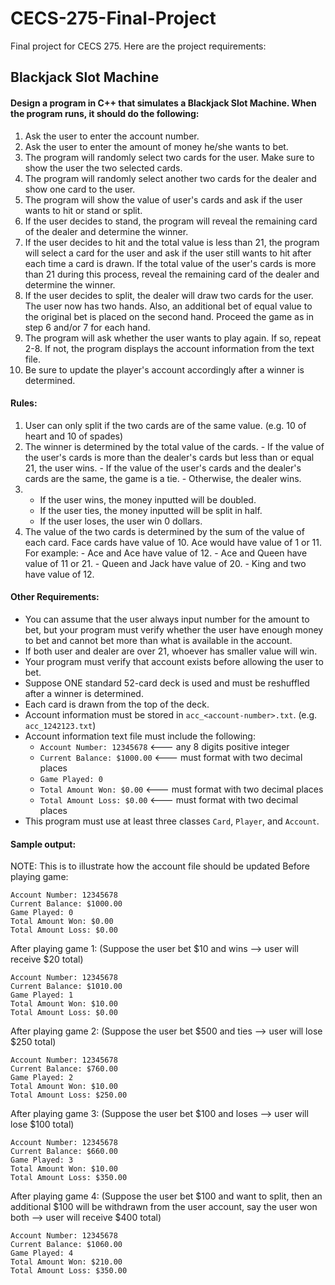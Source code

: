 # CECS-275-Final-Project

Final project for CECS 275. Here are the project requirements:

## Blackjack Slot Machine

#### Design a program in C++ that simulates a Blackjack Slot Machine. When the program runs, it should do the following:
  1. Ask the user to enter the account number.
  2. Ask the user to enter the amount of money he/she wants to bet.
  3. The program will randomly select two cards for the user. Make sure to show the user the two selected cards.
  4. The program will randomly select another two cards for the dealer and show one card to the user.
  5. The program will show the value of user's cards and ask if the user wants to hit or stand or split.
  6. If the user decides to stand, the program will reveal the remaining card of the dealer and determine the winner.
  7. If the user decides to hit and the total value is less than 21, the program will select a card for the user and ask if the user still wants to hit after each time a card is drawn. If the total value of the user's cards is more than 21 during this process, reveal the remaining card of the dealer and determine the winner.
  8. If the user decides to split, the dealer will draw two cards for the user. The user now has two hands. Also, an additional bet of equal value to the original bet is placed on the second hand. Proceed the game as in step 6 and/or 7 for each hand.
  9. The program will ask whether the user wants to play again. If so, repeat 2-8. If not, the program displays the account information from the text file.
  10. Be sure to update the player's account accordingly after a winner is determined.

#### Rules:
  1. User can only split if the two cards are of the same value. (e.g. 10 of heart and 10 of spades)
  2. The winner is determined by the total value of the cards.
    - If the value of the user's cards is more than the dealer's cards but less than or equal 21, the user wins.
    - If the value of the user's cards and the dealer's cards are the same, the game is a tie.
    - Otherwise, the dealer wins.
  3. - If the user wins, the money inputted will be doubled.
     - If the user ties, the money inputted will be split in half.
     - If the user loses, the user win 0 dollars.
  4. The value of the two cards is determined by the sum of the value of each card. Face cards have value of 10. Ace would have value of 1 or 11. For example:
    - Ace and Ace have value of 12.
    - Ace and Queen have value of 11 or 21.
    - Queen and Jack have value of 20.
    - King and two have value of 12.

#### Other Requirements:
  - You can assume that the user always input number for the amount to bet, but your program must verify whether the user have enough money to bet and cannot bet more than what is available in the account.
  - If both user and dealer are over 21, whoever has smaller value will win.
  - Your program must verify that account exists before allowing the user to bet.
  - Suppose ONE standard 52-card deck is used and must be reshuffled after a winner is determined.
  - Each card is drawn from the top of the deck.
  - Account information must be stored in `acc_<account-number>.txt`. (e.g. `acc_1242123.txt`)
  - Account information text file must include the following:
    - `Account Number: 12345678` <--- any 8 digits positive integer 
    - `Current Balance: $1000.00` <--- must format with two decimal places
    - `Game Played: 0`
    - `Total Amount Won: $0.00` <--- must format with two decimal places
    - `Total Amount Loss: $0.00` <--- must format with two decimal places
  - This program must use at least three classes `Card`, `Player`, and `Account`.

#### Sample output:
NOTE: This is to illustrate how the account file should be updated
Before playing game:
```
Account Number: 12345678
Current Balance: $1000.00
Game Played: 0
Total Amount Won: $0.00
Total Amount Loss: $0.00
```

After playing game 1: (Suppose the user bet $10 and wins --> user will receive $20 total)
```
Account Number: 12345678
Current Balance: $1010.00
Game Played: 1
Total Amount Won: $10.00
Total Amount Loss: $0.00
```

After playing game 2: (Suppose the user bet $500 and ties --> user will lose $250 total)
```
Account Number: 12345678
Current Balance: $760.00
Game Played: 2
Total Amount Won: $10.00
Total Amount Loss: $250.00
```

After playing game 3: (Suppose the user bet $100 and loses --> user will lose $100 total)
```
Account Number: 12345678
Current Balance: $660.00
Game Played: 3
Total Amount Won: $10.00
Total Amount Loss: $350.00
```

After playing game 4: (Suppose the user bet $100 and want to split, then an additional $100 will be withdrawn from the user account, say the user won both --> user will receive $400 total)
```
Account Number: 12345678
Current Balance: $1060.00
Game Played: 4
Total Amount Won: $210.00
Total Amount Loss: $350.00
```
